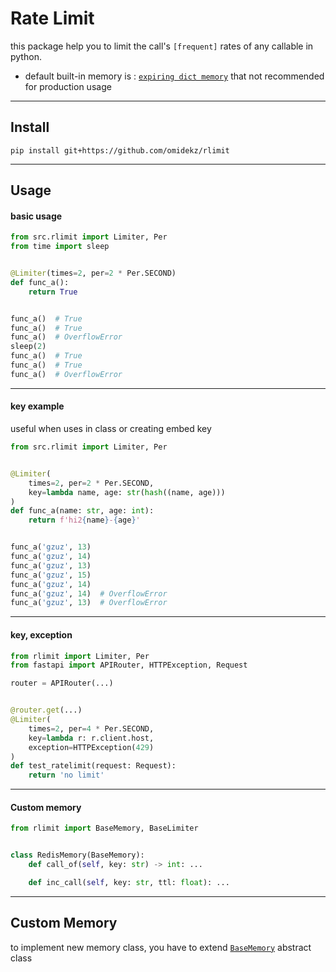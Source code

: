 # Rate Limit

this package help you
to limit the call's `[frequent]` rates of any callable in python.

* default built-in memory is : [`expiring dict memory`](src/rlimit/expiringdict_memory.py)
  that not recommended for production usage

---

## Install

`pip install git+https://github.com/omidekz/rlimit`

----

## Usage

#### basic usage

```py
from src.rlimit import Limiter, Per
from time import sleep


@Limiter(times=2, per=2 * Per.SECOND)
def func_a():
    return True


func_a()  # True
func_a()  # True
func_a()  # OverflowError
sleep(2)
func_a()  # True
func_a()  # True
func_a()  # OverflowError
```

---

#### key example
useful when uses in class or creating embed key

```py
from src.rlimit import Limiter, Per


@Limiter(
    times=2, per=2 * Per.SECOND,
    key=lambda name, age: str(hash((name, age)))
)
def func_a(name: str, age: int):
    return f'hi2{name}-{age}'


func_a('gzuz', 13)
func_a('gzuz', 14)
func_a('gzuz', 13)
func_a('gzuz', 15)
func_a('gzuz', 14)
func_a('gzuz', 14)  # OverflowError
func_a('gzuz', 13)  # OverflowError
```

---

#### key, exception

```py
from rlimit import Limiter, Per
from fastapi import APIRouter, HTTPException, Request

router = APIRouter(...)


@router.get(...)
@Limiter(
    times=2, per=4 * Per.SECOND,
    key=lambda r: r.client.host,
    exception=HTTPException(429)
)
def test_ratelimit(request: Request):
    return 'no limit'
```
----
#### Custom memory
```py
from rlimit import BaseMemory, BaseLimiter


class RedisMemory(BaseMemory):
    def call_of(self, key: str) -> int: ...

    def inc_call(self, key: str, ttl: float): ...
```
---

## Custom Memory

to implement new memory class,
you have to extend [`BaseMemory`](src/rlimit/memory_abc.py) abstract class
